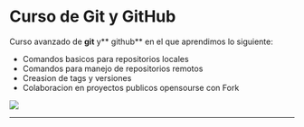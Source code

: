 # Curso de Git y GitHub

Curso avanzado de **git** y** github** en el que aprendimos lo siguiente:

- Comandos basicos para repositorios locales
- Comandos para manejo de repositorios remotos
- Creasion de tags y versiones
- Colaboracion en proyectos publicos opensourse con Fork

![](https://encrypted-tbn0.gstatic.com/images?q=tbn:ANd9GcSrQc0ANPZWnN4taq9ovVf34p26a23iBIeHNQ&usqp=CAU)

------------
